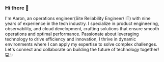 ### Hi there 👋
I'm Aaron, an operations engineer(Site Reliability Engineer/ IT) with nine years of experience in the tech industry. I specialize in product engineering, observability, and cloud development, crafting solutions that ensure smooth operations and optimal performance. Passionate about leveraging technology to drive efficiency and innovation, I thrive in dynamic environments where I can apply my expertise to solve complex challenges. Let's connect and collaborate on building the future of technology together! 💻✨


